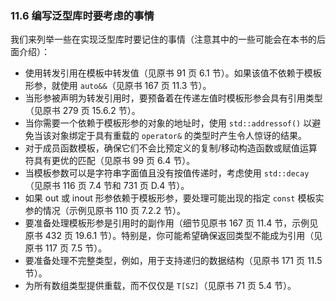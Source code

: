 ### 11.6    编写泛型库时要考虑的事情

我们来列举一些在实现泛型库时要记住的事情（注意其中的一些可能会在本书的后面介绍）：

+ 使用转发引用在模板中转发值（见原书 91 页 6.1 节）。如果该值不依赖于模板形参，就使用 `auto&&`（见原书 167 页 11.3 节）。
+ 当形参被声明为转发引用时，要预备着在传递左值时模板形参会具有引用类型（见原书 279 页 15.6.2 节）。
+ 当你需要一个依赖于模板形参的对象的地址时，使用 `std::addressof()` 以避免当该对象绑定于具有重载的 `operator&` 的类型时产生令人惊讶的结果。
+ 对于成员函数模板，确保它们不会比预定义的复制/移动构造函数或赋值运算符具有更优的匹配（见原书 99 页 6.4 节）。
+ 当模板参数可以是字符串字面值且没有按值传递时，考虑使用 `std::decay`（见原书 116 页 7.4 节和 731 页 D.4 节）。
+ 如果 out 或 inout 形参依赖于模板形参，要处理可能出现的指定 `const` 模板实参的情况（示例见原书 110 页 7.2.2 节）。
+ 要准备处理模板形参是引用时的副作用（细节见原书 167 页 11.4 节，示例见原书 432 页 19.6.1 节）。特别是，你可能希望确保返回类型不能成为引用（见原书 117 页 7.5 节）。
+ 要准备处理不完整类型，例如，用于支持递归的数据结构（见原书 171 页 11.5 节）。
+ 为所有数组类型提供重载，而不仅仅是 `T[SZ]`（见原书 71 页 5.4 节）。